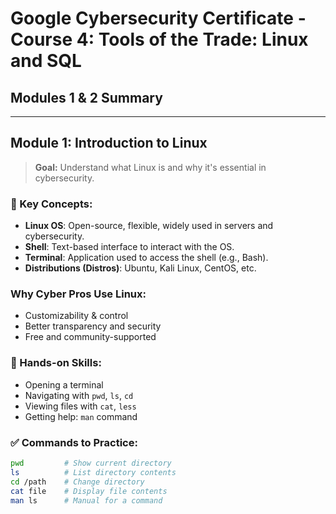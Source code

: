 # Google Cybersecurity Certificate - Course 4: Tools of the Trade: Linux and SQL

## Modules 1 & 2 Summary

---

## Module 1: Introduction to Linux

> **Goal:** Understand what Linux is and why it's essential in cybersecurity.

### 🔹 Key Concepts:
- **Linux OS**: Open-source, flexible, widely used in servers and cybersecurity.
- **Shell**: Text-based interface to interact with the OS.
- **Terminal**: Application used to access the shell (e.g., Bash).
- **Distributions (Distros)**: Ubuntu, Kali Linux, CentOS, etc.

### Why Cyber Pros Use Linux:
- Customizability & control  
- Better transparency and security  
- Free and community-supported  

### 🧪 Hands-on Skills:
- Opening a terminal  
- Navigating with `pwd`, `ls`, `cd`  
- Viewing files with `cat`, `less`  
- Getting help: `man` command  

### ✅ Commands to Practice:
```bash
pwd         # Show current directory
ls          # List directory contents
cd /path    # Change directory
cat file    # Display file contents
man ls      # Manual for a command
